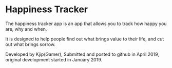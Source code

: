 # Happiness Tracker
The happiness tracker app is an app that allows you to track how happy you are, why and when.

It is designed to help people find out what brings value to their life, and cut out what brings sorrow.


Developed by Kjip(Gamer), Submitted and posted to github in April 2019, original development started in January 2019.

